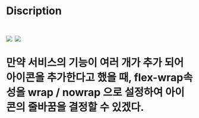 <h1>Discription<h1/>
<img src="https://user-images.githubusercontent.com/12531340/160901914-9644fba8-59d8-4257-9de2-4a2fc8419ea8.png">

  
<img src="https://user-images.githubusercontent.com/12531340/162574397-2c7bc5e6-b118-4354-814b-f28a13b53ae9.png">
  <p> 만약 서비스의 기능이 여러 개가 추가 되어 아이콘을 추가한다고 했을 때, flex-wrap속성을 wrap / nowrap 으로 설정하여 아이콘의 줄바꿈을 결정할 수 있겠다. </p>
